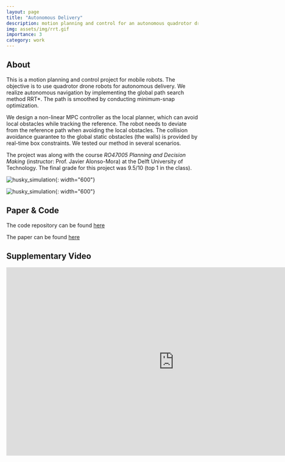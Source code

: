 ```yaml
---
layout: page
title: "Autonomous Delivery"
description: motion planning and control for an autonomous quadrotor drone
img: assets/img/rrt.gif
importance: 3
category: work
---
```


## About

This is a motion planning and control project for mobile robots. The objective is to use quadrotor drone robots for autonomous delivery. We realize autonomous navigation by implementing the global path search method RRT*. The path is smoothed by conducting minimum-snap optimization. 

We design a non-linear MPC controller as the local planner, which can avoid local obstacles while tracking the reference. The robot needs to deviate from the reference path when avoiding the local obstacles. The collision avoidance guarantee to the global static obstacles (the walls) is provided by real-time box constraints. We tested our method in several scenarios.

The project was along with the course *RO47005 Planning and Decision Making* (instructor: Prof. Javier Alonso-Mora) at the Delft University of Technology. The final grade for this project was 9.5/10 (top 1 in the class).

![husky_simulation](/assets/img/rrt.gif){: width="600"}

![husky_simulation](/assets/img/pdm.gif){: width="600"}

## Paper & Code

<!-- TODO: cool responsive image -->

The code repository can be found [here](https://github.com/xinjie-liu/PlanningDecisionMaking)

The paper can be found [here](https://www.researchgate.net/publication/358573208_Planning_Algorithm_for_a_Quadrotor_Drone)

## Supplementary Video

<iframe width="880" height="495" src="https://www.youtube.com/embed/opqHCWvAOwY" title="YouTube video player" frameborder="0" allow="accelerometer; autoplay; clipboard-write; encrypted-media; gyroscope; picture-in-picture" allowfullscreen></iframe>

